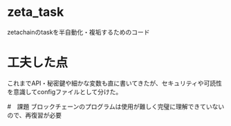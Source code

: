 # zeta_task
zetachainのtaskを半自動化・複垢するためのコード

# 工夫した点
これまでAPI・秘密鍵や細かな変数も直に書いてきたが、セキュリティや可読性を意識してconfigファイルとして分けた。

#　課題
ブロックチェーンのプログラムは使用が難しく完璧に理解できていないので、再復習が必要

